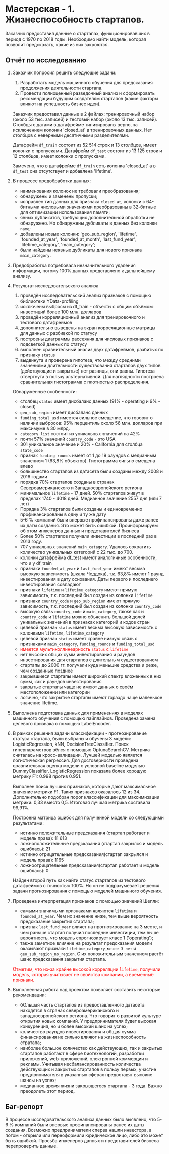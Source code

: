 # Мастерская - 1. Жизнеспособность стартапов.

Заказчик предоставил данные о стартапах, функционировавших в период с 1970 по 2018 годы.
Необходимо найти модель, которая позволит предсказать, какие из них закроются.


## Отчёт по исследованию

1. Заказчик попросил решить следующие задачи:

	1. Разработать модель машинного обучения для предсказания продолжения деятельности стартапа.
	2. Провести полноценный разведочный анализ и сформировать рекомендации будущим создателям стартапов (какие факторы влияют на успешность бизнес идеи).

    Заказчик предоставил данные в 2 файлах: тренировочный набор (около 53 тыс. записей) и тестовый набор (около 13 тыс. записей). Cтолбцы с датами в датафрейме типизированы верно, за исключением колонки 'closed_at' в тренировочных данных. Нет столбцов с неверными десятичными разделителями.
    
    Датафрейм `df_train` состоит из 52 514 строк и 13 столбцов, имеет колонки с пропусками.
    Датафрейм `df_test` состоит из 13 125  строк и 12 столбцов, имеет колонки с пропусками.
    
    Замечено, что в датафрейме `df_train` есть колонка 'closed_at' а в `df_test` она отсутствует и добавлена 'lifetime'.

2. В процессе предобработки данных:
    - наименования колонок не требовали преобразования;
    - обнаружены и заменены пропуски;
    - исправлен тип данных для признака `closed_at`, колонки с 64-битными числовыми значениями преобразованы в 32-битные для оптимизации использования памяти;
    - явных дубликатов, требующих дополнительной обработки не обнаружено. Но обнаружены дубликаты в данных без колонки `name`;
    - добавлены новые колонки: 'geo_sub_region', 'lifetime', 'founded_at_year', 'founded_at_month', 'last_fund_year', 'lifetime_category', 'main_category';
    - были найдены неявные дубликаты для нового признака `main_category`.

3. Предобработка потребовала незначительного удаления информации, потому 100% данных представлено к дальнейшему анализу.

4. Результат исследовательского анализа

    1. проведён исследовательский анализ признаков с помощью библиотеки YData-profiling
    2. исключены выбросы из df_train - объекты с общим объёмом инвестиций более 100 млн. долларов
    3. проведён корреляционный анализ для тренировочного и тестового датафреймов
    4. дополнительно выведены на экран корреляционные матрицы для данных с разбивкой по статусу
    5. построены диаграммы рассеяния для числовых признаков с подсветкой данных по статусу
    6. выполнен сравнительный анализ двух датафреймов, разбитых по признаку `status`
    7. выдвинута и проверена гипотеза, что между средними значениями длительности существования стартапов двух типов (действующие и закрытые) нет разницы, они равны. Гипотеза отвергнута в пользу альтернативной. Для наглядности построена сравнительная гистограмма с плотностью распределения.

    Обнаруженные особенности:
    - столбец `status` имеет дисбаланс данных (91% - operating и 9% - closed)
    - `geo_sub_region` имеет дисбаланс данных
    - `funding_total_usd` имеется сильное смещение, что говорит о наличии выбросов: 95% перцентиль около 56 млн. долларов при максимуме в 30 млрд.
    - `category list` состоит из уникальных значений на 42%
    - почти 57% значений `country_code` - это USA
    - 301 уникальное значение и 20% - California для столбца `state_code`
    - признак `funding rounds` имеет от 1 до 19 раундов с медианным значением 1 (63,8% объектов). Гистограмма сильно смещена влево
    - большинство стартапов из датасета были созданы между 2008 и 2016 годами
    - порядка 70% стартапов созданы в странах Североамериканского и Западноевропейского региона
    - минимальное `lifetime` - 17 дней. 50% стартапов живут в пределах 1740 - 4018 дней. Медианное значение 2557 дня (или 7 лет)
    - Порядка 3% стартапов были созданы и единовременно профинансированы в одну и ту же дату
    - 5-6 % компаний были впервые профинансированы даже ранее их даты создания. Это может быть ошибкой. Проинформируем об этом инженеров данных и представителей бизнеса
    - Более 50% стартапов получали инвестиции в последний раз в 2013 году.
    - 707 уникальных значений `main_catagory`. Удалось сократить количество уникальных категорий с 22 тыс. до 700.
    - колонки датафрейма df_test имеют аналогичные особенности, что и у df_train
    - признаки `founded_at_year` и `last_fund_year` имеют весьма высокую зависимость (шкала Чеддока), т.к. 63,8% имеют 1 раунд инвестирования в дату основания. Даты первого и последнего инвестирования совпадают
    - признаки `lifetime` и `lifetime_category` имеют прямую зависимость, т.к. последний был создан из колонки `lifetime`
    - признаки `country_code` и `geo_sub_region` имеют прямую зависимость, т.к. последний был создан из колонки `country_code`
    - высокую связь `country_code` и `main_category`, также как и `country_code` и `lifetime` можно объяснить большой долей уникальных значений в признаках категорий и кодов стран
    - целевой признак `status` имеет весьма высокую зависимость с колонками `lifetime`, `lifetime_category`
    - целевой признак `status` имеет крайне низкую связь с признаками `main_category`, `funding_rounds` и `funding_total_usd`
    - <span style="color:red;">имеется мультиколлинеарность `status` с `lifetime`</span>
    - нет высоких общих сумм инвестирования и раундов инвестирования для стартапов с длительным существованием
    - стартапы до 2000 гг. получали куда меньшие средства и реже, чем созданные позднее
    - закрывшиеся стартапы имеют широкий спектр вложенных в них сумм, как и раундов инвестирования
    - закрытые стартапы чаще не имеют данных о своём местоположении или категории
    - логично, что закрытые стартапы имеют гораздо чаще маленькое значение lifetime.

5. Выполнена подготовка данных для применениях в моделях машинного обучения с помощью пайплайнов. Проведена замена целевого признака с помощью LabelEncoder.

6. В рамках решения задачи классификации - прогнозирование статуса стартапа, были выбраны и обучены 3 модели:  LogisticRegression, kNN, DecisionTreeClassifier. Поиск гиперпараметров вёлся с помощью OptunaSearchCV. Метрика считалась на кросс-валидации. Лучшей моделью является логистическая регрессия. Для достоверности проведена сравнительная оценка модели с условной baseline моделью DummyClassifier. LogisticRegression показала более хорошую метрику F1: 0.998 против 0.951.
    
    Выполнен поиск лучших признаков, которые дают максимальное значение метрики F1. Таких признаков оказалось 12 из 34. Дополнительно подобран порог классификации для максимизации метрики: 0,33 вместо 0,5. Итоговая лучшая метрика составила 99,91%.
    
    Построена матрица ошибок для полученной модели со следующими результатами:
    - истинно положительные предсказания (стартап работает и модель права): 11 613
    - ложноположительные предсказания (стартап закрылся и модель ошиблась): 21
    - истинно отрицательные предсказания(стартап закрылся и модель права): 1165
    - ложноотрицательные предсказания(стартап работает и модель ошиблась): 0
    
    Найден второй путь как найти статус стартапов из тестового датафреймов с точностью 100%. Но он не подразумевает решения задачи прогнозирования с помощью моделей машинного обучения.

7. Проведена интерпретация признаков с помощью значений Шепли:
    - самыми значимыми признаками являются `lifetime` и `founded_at_year`. Чем их значение ниже, тем выше вероятность предсказание закрытия стартапа;
    - признак `last_fund_year` влияет на прогнозирование на 3 месте, и чем раньше стартап получил последние инвестиции, тем выше вероятность, что модель спрогнозирует класс 1 ('operating');
    - также заметное влияние на результат предсказания модели оказывают признаки `lifetime_category_менее 3 лет` и `geo_sub_region_no_region`. С их положительным значением растёт шанс предсказания закрытия стартапа.

	<span style="color: red;">Отметим, что из-за крайне высокой корреляции `lifetime`, получили модель, которая учитывает не свойства компании, а временны́е признаки.</span>

8. Выполненная работа над проектом позволяет составить некоторые рекомендации:
    - бОльшая часть стартапов из предоставленного датасета находятся в странах североамериканского и западноевропейского региона. Что говорит о развитой культуре открытия новых компаний. У предпринимателя будет высокая конкуренция, но и более высокий шанс на успех;
    - количество раундов инвестирования и общая сумма финансирования не сильно влияют на жизнеспособность стратапа;
    - наиболее большое количество как действующих, так и закрытых стартапов работают в сфере биотехнологий, разработки приложений, web-приложений, электронной коммерции и рекламы. Учитывая несбалансированность количества действующих и закрытых стартапов в пользу первых, участие предпринимателя в указанных сферах предоставят высокие шансы на успех;
    - медианное время жизни закрывшегося стартапа - 3 года. Важно преодолеть этот период.


## Баг-репорт

В процессе исследовательского анализа данных было выявлено, что 5-6 % компаний были впервые профинансированы ранее их даты создания. Возможно предприниматели сперва нашли инвестора, а потом - открыли или переоформили юридическое лицо, либо это может быть ошибкой. Просьба инженеров данных и представителей бизнеса перепроверить данные.
